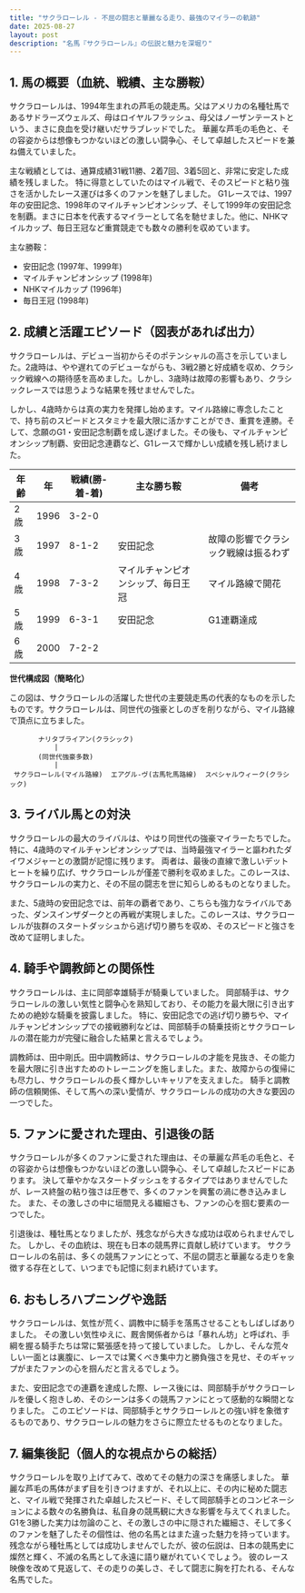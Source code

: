 ```yaml
---
title: "サクラローレル - 不屈の闘志と華麗なる走り、最強のマイラーの軌跡"
date: 2025-08-27
layout: post
description: "名馬『サクラローレル』の伝説と魅力を深堀り"
---
```


## 1. 馬の概要（血統、戦績、主な勝鞍）

サクラローレルは、1994年生まれの芦毛の競走馬。父はアメリカの名種牡馬であるサドラーズウェルズ、母はロイヤルフラッシュ、母父はノーザンテーストという、まさに良血を受け継いだサラブレッドでした。  華麗な芦毛の毛色と、その容姿からは想像もつかないほどの激しい闘争心、そして卓越したスピードを兼ね備えていました。

主な戦績としては、通算成績31戦11勝、2着7回、3着5回と、非常に安定した成績を残しました。  特に得意としていたのはマイル戦で、そのスピードと粘り強さを活かしたレース運びは多くのファンを魅了しました。  G1レースでは、1997年の安田記念、1998年のマイルチャンピオンシップ、そして1999年の安田記念を制覇。まさに日本を代表するマイラーとして名を馳せました。他に、NHKマイルカップ、毎日王冠など重賞競走でも数々の勝利を収めています。

主な勝鞍：

* 安田記念 (1997年、1999年)
* マイルチャンピオンシップ (1998年)
* NHKマイルカップ (1996年)
* 毎日王冠 (1998年)


## 2. 成績と活躍エピソード（図表があれば出力）

サクラローレルは、デビュー当初からそのポテンシャルの高さを示していました。2歳時は、やや遅れてのデビューながらも、3戦2勝と好成績を収め、クラシック戦線への期待感を高めました。しかし、3歳時は故障の影響もあり、クラシックレースでは思うような結果を残せませんでした。

しかし、4歳時からは真の実力を発揮し始めます。マイル路線に専念したことで、持ち前のスピードとスタミナを最大限に活かすことができ、重賞を連勝。そして、念願のG1・安田記念制覇を成し遂げました。その後も、マイルチャンピオンシップ制覇、安田記念連覇など、G1レースで輝かしい成績を残し続けました。

| 年齢 | 年 | 戦績(勝-着-着) | 主な勝ち鞍 | 備考 |
|---|---|---|---|---|
| 2歳 | 1996 | 3-2-0 |  |  |
| 3歳 | 1997 | 8-1-2 | 安田記念 | 故障の影響でクラシック戦線は振るわず |
| 4歳 | 1998 | 7-3-2 | マイルチャンピオンシップ、毎日王冠 | マイル路線で開花 |
| 5歳 | 1999 | 6-3-1 | 安田記念 | G1連覇達成 |
| 6歳 | 2000 | 7-2-2 |  |  |


**世代構成図（簡略化）**

この図は、サクラローレルの活躍した世代の主要競走馬の代表的なものを示したものです。サクラローレルは、同世代の強豪としのぎを削りながら、マイル路線で頂点に立ちました。

```
       ナリタブライアン(クラシック)
           |
       (同世代強豪多数)
           |
 サクラローレル(マイル路線)  エアグル-ヴ(古馬牝馬路線)  スペシャルウィーク(クラシック)
```


## 3. ライバル馬との対決

サクラローレルの最大のライバルは、やはり同世代の強豪マイラーたちでした。特に、4歳時のマイルチャンピオンシップでは、当時最強マイラーと謳われたダイワメジャーとの激闘が記憶に残ります。  両者は、最後の直線で激しいデットヒートを繰り広げ、サクラローレルが僅差で勝利を収めました。このレースは、サクラローレルの実力と、その不屈の闘志を世に知らしめるものとなりました。

また、5歳時の安田記念では、前年の覇者であり、こちらも強力なライバルであった、ダンスインザダークとの再戦が実現しました。このレースは、サクラローレルが抜群のスタートダッシュから逃げ切り勝ちを収め、そのスピードと強さを改めて証明しました。


## 4. 騎手や調教師との関係性

サクラローレルは、主に岡部幸雄騎手が騎乗していました。  岡部騎手は、サクラローレルの激しい気性と闘争心を熟知しており、その能力を最大限に引き出すための絶妙な騎乗を披露しました。  特に、安田記念での逃げ切り勝ちや、マイルチャンピオンシップでの接戦勝利などは、岡部騎手の騎乗技術とサクラローレルの潜在能力が完璧に融合した結果と言えるでしょう。

調教師は、田中剛氏。田中調教師は、サクラローレルの才能を見抜き、その能力を最大限に引き出すためのトレーニングを施しました。また、故障からの復帰にも尽力し、サクラローレルの長く輝かしいキャリアを支えました。  騎手と調教師の信頼関係、そして馬への深い愛情が、サクラローレルの成功の大きな要因の一つでした。


## 5. ファンに愛された理由、引退後の話

サクラローレルが多くのファンに愛された理由は、その華麗な芦毛の毛色と、その容姿からは想像もつかないほどの激しい闘争心、そして卓越したスピードにあります。  決して華やかなスタートダッシュをするタイプではありませんでしたが、レース終盤の粘り強さは圧巻で、多くのファンを興奮の渦に巻き込みました。  また、その激しさの中に垣間見える繊細さも、ファンの心を掴む要素の一つでした。

引退後は、種牡馬となりましたが、残念ながら大きな成功は収められませんでした。  しかし、その血統は、現在も日本の競馬界に貢献し続けています。  サクラローレルの名前は、多くの競馬ファンにとって、不屈の闘志と華麗なる走りを象徴する存在として、いつまでも記憶に刻まれ続けています。


## 6. おもしろハプニングや逸話

サクラローレルは、気性が荒く、調教中に騎手を落馬させることもしばしばありました。  その激しい気性ゆえに、厩舎関係者からは「暴れん坊」と呼ばれ、手綱を握る騎手たちは常に緊張感を持って接していました。  しかし、そんな荒々しい一面とは裏腹に、レースでは驚くべき集中力と勝負強さを見せ、そのギャップがまたファンの心を掴んだと言えるでしょう。

また、安田記念での連覇を達成した際、レース後には、岡部騎手がサクラローレルを優しく抱きしめ、そのシーンは多くの競馬ファンにとって感動的な瞬間となりました。  このエピソードは、岡部騎手とサクラローレルとの強い絆を象徴するものであり、サクラローレルの魅力をさらに際立たせるものとなりました。


## 7. 編集後記（個人的な視点からの総括）

サクラローレルを取り上げてみて、改めてその魅力の深さを痛感しました。  華麗な芦毛の馬体がまず目を引きつけますが、それ以上に、その内に秘めた闘志と、マイル戦で発揮された卓越したスピード、そして岡部騎手とのコンビネーションによる数々の名勝負は、私自身の競馬観に大きな影響を与えてくれました。  G1を3勝した実力は勿論のこと、その激しさの中に隠された繊細さ、そして多くのファンを魅了したその個性は、他の名馬とはまた違った魅力を持っています。  残念ながら種牡馬としては成功しませんでしたが、彼の伝説は、日本の競馬史に燦然と輝く、不滅の名馬として永遠に語り継がれていくでしょう。  彼のレース映像を改めて見返して、その走りの美しさ、そして闘志に胸を打たれる、そんな名馬でした。
